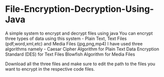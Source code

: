 # File-Encryption-Decryption-Using-Java
A simple system to encrypt and decrypt files using java
You can encrypt three types of data using this system - Plain Text, Text Files (pdf,word,xml,etc) and Media Files (jpg,png,mp4)
I have used three algorithms namely - 
Caesar Cipher Algorithm for Plain Text
Data Encryption Standard (DES) for Text Files
Blowfish Algorithm for Media Files

Download all the three files and make sure to edit the path to the files you want to encrypt in the respective code files.
